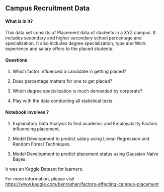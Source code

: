## Campus Recruitment Data
 
#### What is in it?

This data set consists of Placement data of students in a XYZ campus. It includes secondary and higher secondary school percentage and specialization. It also includes degree specialization, type and Work experience and salary offers to the placed students.

#### Questions

1) Which factor influenced a candidate in getting placed?

2) Does percentage matters for one to get placed?

3) Which degree specialization is much demanded by corporate?

4) Play with the data conducting all statistical tests.

#### Notebook involves ?

1) Explanatory Data Analysis to find academic and Employability Factors influencing placement. 

2) Model Development to predict salary using Linear Regression and Random Forest Techniques.

3) Model Development to predict placement status using Gaussian Naive Bayes.

It was an Kaggle Dataset for learners.

For more information, please visit https://www.kaggle.com/benroshan/factors-affecting-campus-placement
